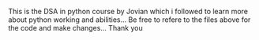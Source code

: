 This is the DSA in python course by Jovian which i followed to learn more about python working and abilities...
Be free to refere to the files above for the code and make changes...
Thank you
